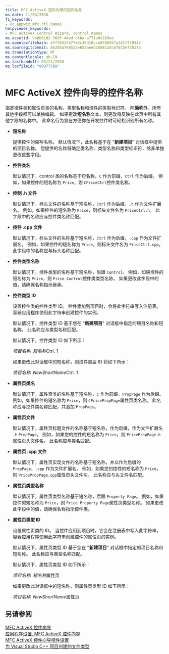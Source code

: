 ```yaml
---
title: MFC ActiveX 控件向导的控件名称
ms.date: 11/04/2016
f1_keywords:
- vc.appwiz.mfc.ctl.names
helpviewer_keywords:
- MFC ActiveX Control Wizard, control names
ms.assetid: 9b8b81d2-36df-48ed-b58a-a771a0e269ee
ms.openlocfilehash: eff7b537e7fe5c19d10cce8766557a3d1ff49342
ms.sourcegitcommit: 8e285a766523e653aeeb34d412dc6f615ef7b17b
ms.translationtype: MT
ms.contentlocale: zh-CN
ms.lasthandoff: 03/21/2020
ms.locfileid: "80077509"
---
```

# <a name="control-names-mfc-activex-control-wizard"></a>MFC ActiveX 控件向导的控件名称

指定控件类和属性页类的名称、类型名称和控件的类型标识符。 除**简称**外，所有其他字段都可以单独编辑。 如果更改**短名称**文本，则更改将反映在此页中所有其他字段的名称中。 此命名行为旨在方便你在开发控件时可轻松识别所有名称。

- **短名称**

   提供控件的缩写名称。 默认情况下，此名称基于在 "**新建项目**" 对话框中提供的项目名称。 您提供的名称将确定类名称、类型名称和类型标识符，除非单独更改这些字段。

- **控件类名**

   默认情况下，control 类的名称基于短名称，`C` 作为前缀，`Ctrl` 作为后缀。 例如，如果控件的短名称为 `Price`，则 `CPriceCtrl`控件类名称。

- **控制 .h 文件**

   默认情况下，标头文件的名称基于短名称，`Ctrl` 作为后缀，`.h` 作为文件扩展名。 例如，如果控件的短名称为 `Price`，则标头文件名为 `PriceCtrl.h`。 此字段中的名称应与控件类名称匹配。

- **控件 .cpp 文件**

   默认情况下，标头文件的名称基于短名称，`Ctrl` 作为后缀，`.cpp` 作为文件扩展名。 例如，如果控件的短名称为 `Price`，则标头文件名为 `PriceCtrl.cpp`。 此字段中的名称应与标头名称匹配。

- **控件类型名称**

   默认情况下，控件类型的名称基于短名称，后跟 `Control`。 例如，如果控件的短名称为 `Price`，则 `Price Control`控件类类型名称。 如果更改此字段中的值，请确保名称指示继承。

- **控件类型 ID**

   设置控件类的控件类型 ID。 控件添加到项目时，会将此字符串写入注册表。 容器应用程序使用此字符串创建控件的实例。

   默认情况下，控件类型 ID 基于您在 "**新建项目**" 对话框中指定的项目名称和短名称。 此名称应与类型名称匹配。

   默认情况下，控件类型 ID 如下所示：

   *项目名称. 短名称*Ctrl. 1

   如果更改此对话框中的短名称，则控件类型 ID 将如下所示：

   *项目名称. NewShortName*Ctrl. 1

- **属性页类名**

   默认情况下，属性页类的名称基于短名称，`C` 作为前缀，`PropPage` 作为后缀。 例如，如果控件的短名称为 `Price`，则 `CPricePropPage`属性页类名称。 此名称应与控件类名称匹配，并追加 `PropPage`。

- **属性页文件**

   默认情况下，属性页标题文件的名称基于短名称，作为后缀，作为文件扩展名 `.h` `PropPage`。 例如，如果您的控件的短名称为 `Price`，则 `PricePropPage.h`属性页头文件名。 此名称应与类名匹配。

- **属性页 .cpp 文件**

   默认情况下，属性页实现文件的名称基于短名称，并以作为后缀的 `PropPage`，`.cpp` 作为文件扩展名。 例如，如果您的控件的短名称为 `Price`，则 `PricePropPage.cpp`属性页头文件名。 此名称应与头文件名匹配。

- **属性页类型名称**

   默认情况下，属性页类型名称基于短名称，后跟 `Property Page`。 例如，如果控件的短名称为 `Price`，则 `Price Property Page`属性页类型名称。 如果更改此字段中的值，请确保名称指示控件类。

- **属性页类型 ID**

   设置属性页类的 ID。 当控件应用到项目时，它会在注册表中写入此字符串。 容器应用程序使用此字符串创建控件的属性页的实例。

   默认情况下，属性页类型 ID 基于您在 "**新建项目**" 对话框中指定的项目名称和短名称。 此名称应与类型名称匹配。

   默认情况下，属性页类型 ID 如下所示：

   *项目名称. 短名称*属性页

   如果更改此对话框中的短名称，则属性页类型 ID 如下所示：

   *项目名称. NewShortName*属性页

## <a name="see-also"></a>另请参阅

[MFC ActiveX 控件向导](../../mfc/reference/mfc-activex-control-wizard.md)<br/>
[应用程序设置, MFC ActiveX 控件向导](../../mfc/reference/application-settings-mfc-activex-control-wizard.md)<br/>
[MFC ActiveX 控件向导控件设置](../../mfc/reference/control-settings-mfc-activex-control-wizard.md)<br/>
[为 Visual Studio C++ 项目创建的文件类型](../../build/reference/file-types-created-for-visual-cpp-projects.md)
